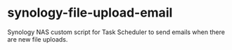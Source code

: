 # synology-file-upload-email
Synology NAS custom script for Task Scheduler to send emails when there are new file uploads.

